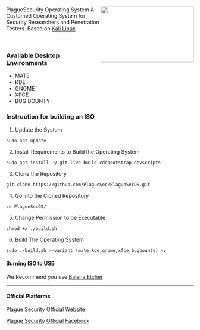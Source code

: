  # <img align="right" width="250" height="150" src="https://raw.githubusercontent.com/PlagueSec/PlagueSecOS/master/pictures/logo.png"> 
 
 PlagueSecurity Operating System 
A Customed Operating System for Security Researchers and Penetration Testers. Based on [Kali Linux](https://www.kali.org/)

&nbsp;

### Available Desktop Environments
- MATE
- KDE
- GNOME
- XFCE
- BUG BOUNTY

### Instruction for building an ISO
1. Update the System
````
sudo apt update
````
2. Install Requirements to Build the Operating System
````
sudo apt install -y git live-build cdebootstrap devscripts
````
3. Clone the Repository
````
git clone https://github.com/PlagueSec/PlagueSecOS.git
````
4. Go into the Cloned Repository
````
cd PlagueSecOS/
````
5. Change Permission to be Executable
````
chmod +x ./build.sh
````
6. Build The Operating System
````
sudo ./build.sh --variant (mate,kde,gnome,xfce,bugbounty) -v
````

#### Burning ISO to USB
We Recommend you use [Balena Etcher](https://www.balena.io/etcher/)

----
#### Official Platforms
[Plague Security Official Website](https://plaguesec.com)

[Plague Security Official Facebook](https://www.facebook.com/PlagueSec-104041125002327)
